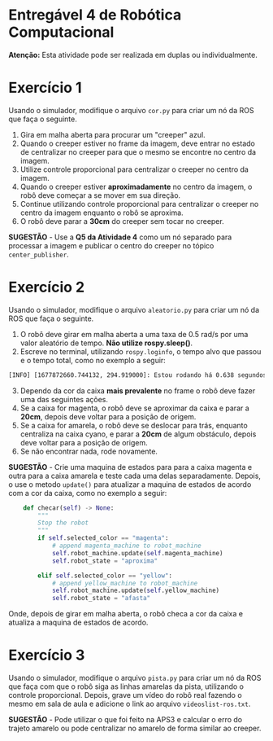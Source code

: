 # Entregável 4 de Robótica Computacional

**Atenção:** Esta atividade pode ser realizada em duplas ou individualmente.

# Exercício 1
Usando o simulador, modifique o arquivo `cor.py` para criar um nó da ROS que faça o seguinte.
1. Gira em malha aberta para procurar um "creeper" azul.
2. Quando o creeper estiver no frame da imagem, deve entrar no estado de centralizar no creeper para que o mesmo se encontre no centro da imagem.
3. Utilize controle proporcional para centralizar o creeper no centro da imagem.
4. Quando o creeper estiver **aproximadamente** no centro da imagem, o robô deve começar a se mover em sua direção.
4. Continue utilizando controle proporcional para centralizar o creeper no centro da imagem enquanto o robô se aproxima.
6. O robô deve parar a **30cm** do creeper sem tocar no creeper.

**SUGESTÃO** - Use a **Q5 da Atividade 4** como um nó separado para processar a imagem e publicar o centro do creeper no tópico `center_publisher`.

# Exercício 2
Usando o simulador, modifique o arquivo `aleatorio.py` para criar um nó da ROS que faça o seguinte.
1. O robô deve girar em malha aberta a uma taxa de 0.5 rad/s por uma valor aleatório de tempo. **Não utilize rospy.sleep()**. 
2. Escreve no terminal, utilizando `rospy.loginfo`, o tempo alvo que passou e o tempo total, como no exemplo a seguir:
```bash
[INFO] [1677872660.744132, 294.919000]: Estou rodando há 0.638 segundos de 0.710825667 segundos
```
3. Dependo da cor da caixa **mais prevalente** no frame o robô deve fazer uma das seguintes ações.
4. Se a caixa for magenta, o robô deve se aproximar da caixa e parar a **20cm**, depois deve voltar para a posição de origem.
5. Se a caixa for amarela, o robô deve se deslocar para trás, enquanto centraliza na caixa cyano, e parar a **20cm** de algum obstáculo, depois deve voltar para a posição de origem.
6. Se não encontrar nada, rode novamente.

**SUGESTÃO** - Crie uma maquina de estados para para a caixa magenta e outra para a caixa amarela e teste cada uma delas separadamente. Depois, o use o metodo `update()` para atualizar a maquina de estados de acordo com a cor da caixa, como no exemplo a seguir:

```python
	def checar(self) -> None:
		"""
		Stop the robot
		"""
		if self.selected_color == "magenta":
			# append magenta_machine to robot_machine
			self.robot_machine.update(self.magenta_machine)
			self.robot_state = "aproxima"

		elif self.selected_color == "yellow":
			# append yellow_machine to robot_machine
			self.robot_machine.update(self.yellow_machine)
			self.robot_state = "afasta"
```
Onde, depois de girar em malha aberta, o robô checa a cor da caixa e atualiza a maquina de estados de acordo.

# Exercício 3
Usando o simulador, modifique o arquivo `pista.py` para criar um nó da ROS que faça com que o robô siga as linhas amarelas da pista, utilizando o controle proporcional. Depois, grave um vídeo do robô real fazendo o mesmo em sala de aula e adicione o link ao arquivo `videoslist-ros.txt`.

**SUGESTÃO** - Pode utilizar o que foi feito na APS3 e calcular o erro do trajeto amarelo ou pode centralizar no amarelo de forma similar ao creeper.
